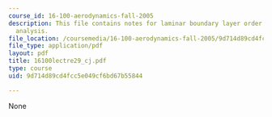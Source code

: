 ```yaml
---
course_id: 16-100-aerodynamics-fall-2005
description: This file contains notes for laminar boundary layer order of magnitude
  analysis.
file_location: /coursemedia/16-100-aerodynamics-fall-2005/9d714d89cd4fcc5e049cf6bd67b55844_16100lectre29_cj.pdf
file_type: application/pdf
layout: pdf
title: 16100lectre29_cj.pdf
type: course
uid: 9d714d89cd4fcc5e049cf6bd67b55844

---
```

None